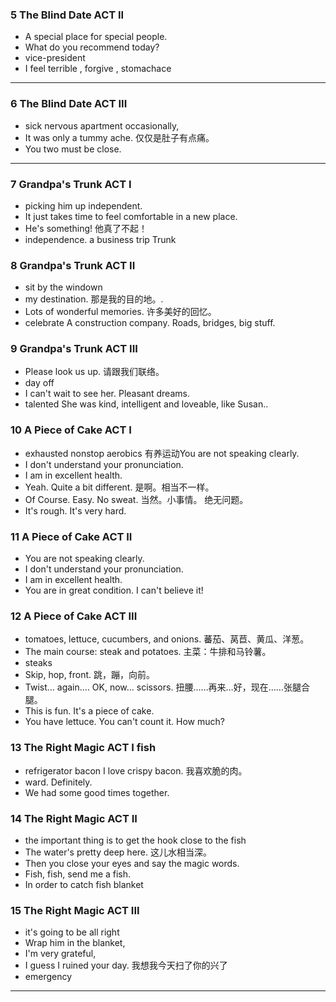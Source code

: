 ### 5 The Blind Date  ACT II
* A special place for special people. 
* What do you recommend today? 
* vice-president 
* I feel terrible , forgive , stomachace
***********
### 6 The Blind Date  ACT III
* sick nervous apartment occasionally, 
* It was only a tummy ache. 仅仅是肚子有点痛。
* You two must be close.  

***********

### 7 Grandpa's Trunk ACT I

* picking him up  independent.
* It just takes time to feel comfortable in a new place.
* He's something! 他真了不起！
* independence. a business trip  Trunk

### 8 Grandpa's Trunk ACT II

* sit by the windown
* my destination. 那是我的目的地。.
* Lots of wonderful memories. 许多美好的回忆。
* celebrate A construction company. Roads, bridges, big stuff.

### 9 Grandpa's Trunk ACT III

* Please look us up. 请跟我们联络。
* day off
* I can't wait to see her.  Pleasant dreams. 
* talented She was kind, intelligent and loveable, like Susan..

### 10 A Piece of Cake ACT I
* exhausted  nonstop  aerobics 有养运动You are not speaking clearly.
* I don't understand your pronunciation.
* I am in excellent health.
* Yeah. Quite a bit different. 是啊。相当不一样。
* Of Course. Easy. No sweat. 当然。小事情。 绝无问题。
* It's rough. It's very hard.

### 11 A Piece of Cake ACT II
* You are not speaking clearly.
* I don't understand your pronunciation.
* I am in excellent health.
* You are in great condition. I can't believe it! 

### 12 A Piece of Cake ACT III
* tomatoes, lettuce, cucumbers, and onions. 蕃茄、莴苣、黄瓜、洋葱。
* The main course: steak and potatoes. 主菜：牛排和马铃薯。
* steaks
* Skip, hop, front. 跳，蹦，向前。 
* Twist... again.... OK, now... scissors. 扭腰……再来…好，现在……张腿合腿。 
* This is fun. It's a piece of cake. 
* You have lettuce. You can't count it. How much?

### 13 The Right Magic ACT I fish
* refrigerator bacon I love crispy bacon. 我喜欢脆的肉。
* ward. Definitely.
* We had some good times together.

### 14 The Right Magic ACT II
* the important thing is to get the hook close to the fish
* The water's pretty deep here. 这儿水相当深。
* Then you close your eyes and say the magic words. 
* Fish, fish, send me a fish. 
* In order to catch fish blanket

### 15 The Right Magic ACT III
*  it's going to be all right
* Wrap him in the blanket, 
* I'm very grateful, 
* I guess I ruined your day. 我想我今天扫了你的兴了
* emergency
* * * *****
